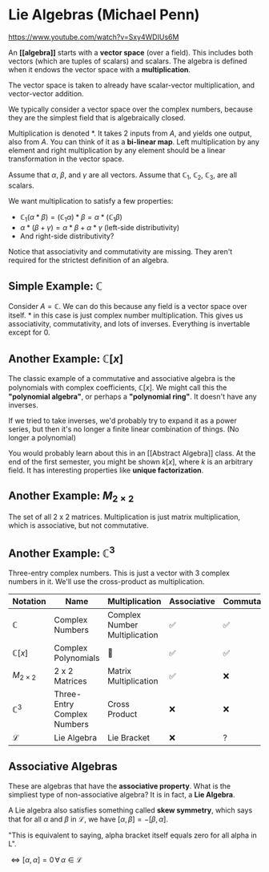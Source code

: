 # Lie Algebras (Michael Penn)
https://www.youtube.com/watch?v=Sxy4WDIUs6M


An **[[algebra]]** starts with a **vector space** (over a field). This includes both vectors (which are tuples of scalars) and scalars. The algebra is defined when it endows the vector space with a **multiplication**.

The vector space is taken to already have scalar-vector multiplication, and vector-vector addition.

We typically consider a vector space over the complex numbers, because they are the simplest field that is algebraically closed.

Multiplication is denoted $*$. It takes 2 inputs from $A$, and yields one output, also from $A$. You can think of it as a **bi-linear map**. Left multiplication by any element and right multiplication by any element should be a linear transformation in the vector space. 

Assume that $\alpha$,  $\beta$, and $\gamma$ are all vectors.
Assume that $\mathbb{C}_{1}$, $\mathbb{C}_{2}$, $\mathbb{C}_{3}$, are all scalars.

We want multiplication to satisfy a few properties:
- $\mathbb{C}_{1} (\alpha * \beta) = (\mathbb{C}_{1} \alpha) * \beta = \alpha * (\mathbb{C}_{1} \beta)$
- $\alpha * (\beta + \gamma) = \alpha * \beta + \alpha * \gamma$ (left-side distributivity)
- And right-side distributivity?

Notice that associativity and commutativity are missing. They aren't required for the strictest definition of an algebra.

## Simple Example: $\mathbb{C}$
Consider $A = \mathbb{C}$. We can do this because any field is a vector space over itself. $*$ in this case is just complex number multiplication. This gives us associativity, commutativity, and lots of inverses. Everything is invertable except for $0$.

## Another Example: $\mathbb{C}[x]$
The classic example of a commutative and associative algebra is the polynomials with complex coefficients, $\mathbb{C}[x]$. We might call this the **"polynomial algebra"**, or perhaps a **"polynomial ring"**. It doesn't have any inverses.

If we tried to take inverses, we'd probably try to expand it as a power series, but then it's no longer a finite linear combination of things. (No longer a polynomial)

You would probably learn about this in an [[Abstract Algebra]] class. At the end of the first semester, you might be shown $k[x]$, where $k$ is an arbitrary field. It has interesting properties like **unique factorization**.

## Another Example: $M_{2 \times 2}$
The set of all 2 x 2 matrices. Multiplication is just matrix multiplication, which is associative, but not commutative.

## Another Example: $\mathbb{C}^{3}$
Three-entry complex numbers. This is just a vector with 3 complex numbers in it. We'll use the cross-product as multiplication.


| Notation | Name | Multiplication | Associative | Commutative | Inverses |
| --- | --- | --- | --- | --- | --- |
| $\mathbb{C}$ | Complex Numbers | Complex Number Multiplication | ✅ | ✅ | ✅ |
| $\mathbb{C}[x]$ | Complex Polynomials | 🤔 | ✅ | ✅ | ❌ |
| $M_{2 \times 2}$ | 2 x 2 Matrices | Matrix Multiplication | ✅ | ❌ | 🤔 |
| $\mathbb{C}^{3}$ | Three-Entry Complex Numbers | Cross Product | ❌ | ❌ | 🤔 |
| $\mathscr{L}$ | Lie Algebra | Lie Bracket | ❌ | ? | ? |


## Associative Algebras
These are algebras that have the **associative property**. What is the simpliest type of non-associative algebra? It is in fact, a **Lie Algebra**.

A Lie algebra also satisfies something called **skew symmetry**, which says that for all $\alpha$ and $\beta$ in $\mathscr{L}$, we have $[\alpha, \beta] = -[\beta, \alpha]$.

"This is equivalent to saying, alpha bracket itself equals zero for all alpha in L".

$\iff [\alpha, \alpha] = 0 \, \forall \, \alpha \in \mathscr{L}$






